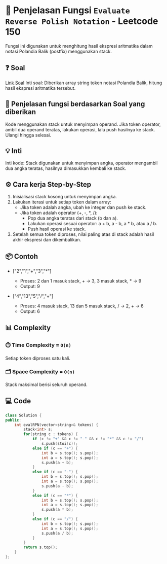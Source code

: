 # 📝 Penjelasan Fungsi `Evaluate Reverse Polish Notation` - Leetcode 150

Fungsi ini digunakan untuk menghitung hasil ekspresi aritmatika dalam notasi Polandia Balik (postfix) menggunakan stack.

## ❓ Soal

[Link Soal](https://leetcode.com/problems/evaluate-reverse-polish-notation/description/?envType=problem-list-v2&envId=math)
Inti soal: Diberikan array string token notasi Polandia Balik, hitung hasil ekspresi aritmatika tersebut.

## 🔗 Penjelasan fungsi berdasarkan Soal yang diberikan

Kode menggunakan stack untuk menyimpan operand. Jika token operator, ambil dua operand teratas, lakukan operasi, lalu push hasilnya ke stack. Ulangi hingga selesai.

## 💡 Inti

Inti kode: Stack digunakan untuk menyimpan angka, operator mengambil dua angka teratas, hasilnya dimasukkan kembali ke stack.

## ⚙️ Cara kerja Step-by-Step

1. Inisialisasi stack kosong untuk menyimpan angka.
2. Lakukan iterasi untuk setiap token dalam array:
   - Jika token adalah angka, ubah ke integer dan push ke stack.
   - Jika token adalah operator (+, -, *, /):
     - Pop dua angka teratas dari stack (b dan a).
     - Lakukan operasi sesuai operator: a + b, a - b, a * b, atau a / b.
     - Push hasil operasi ke stack.
3. Setelah semua token diproses, nilai paling atas di stack adalah hasil akhir ekspresi dan dikembalikan.

## 📦 Contoh

- ["2","1","+","3","*"]
  - Proses: 2 dan 1 masuk stack, + → 3, 3 masuk stack, * → 9
  - Output: 9

- ["4","13","5","/","+"]
  - Proses: 4 masuk stack, 13 dan 5 masuk stack, / → 2, + → 6
  - Output: 6

## 📊 Complexity

### ⏱️ Time Complexity = `O(n)`

Setiap token diproses satu kali.

### 🗂️ Space Complexity = `O(n)`

Stack maksimal berisi seluruh operand.

## 💻 Code

```cpp []
class Solution {
public:
    int evalRPN(vector<string>& tokens) {
        stack<int> s;
        for(string c : tokens) {
            if (c != "+" && c != "-" && c != "*" && c != "/")
                s.push(stoi(c));
            else if (c == "+") {
                int b = s.top(); s.pop();
                int a = s.top(); s.pop();
                s.push(a + b);
            }
            else if (c == "-") {
                int b = s.top(); s.pop();
                int a = s.top(); s.pop();
                s.push(a - b);
            }
            else if (c == "*") {
                int b = s.top(); s.pop();
                int a = s.top(); s.pop();
                s.push(a * b);
            }
            else if (c == "/") {
                int b = s.top(); s.pop();
                int a = s.top(); s.pop();
                s.push(a / b);
            }
        }
        return s.top();
    }
};
```
